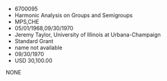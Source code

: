 * 6700095
* Harmonic Analysis on Groups and Semigroups
* MPS,CHE
* 05/01/1968,09/30/1970
* Jeremy Taylor, University of Illinois at Urbana-Champaign
* Standard Grant
*   name not available
* 09/30/1970
* USD 30,100.00

NONE